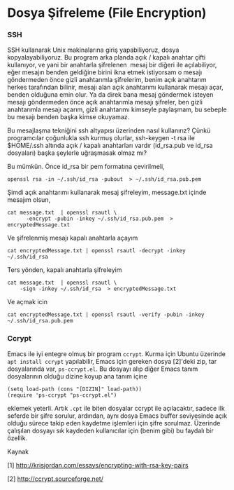 # Dosya Şifreleme (File Encryption)

### SSH 

SSH kullanarak Unix makinalarına giriş yapabiliyoruz, dosya
kopyalayabiliyoruz. Bu program arka planda açık / kapalı anahtar çifti
kullanıyor, ve yani bir anahtarla şifrelenen  mesaj bir diğeri ile
açılabiliyor, eğer mesajın benden geldiğine birini ikna etmek
istiyorsam o mesajı göndermeden önce gizli anahtarımla şifrelerim,
benim açık anahtarım herkes tarafından bilinir, mesajı alan açık
anahtarımı kullanarak mesajı açar, benden olduğuna emin olur. Ya da
direk bana mesaj göndermek isteyen mesajı göndermeden önce açık
anahtarımla mesajı şifreler, ben gizli anahtarımla mesajı açarım,
gizli anahtarımı kimseyle paylaşmam, bu sebeple bu mesajı benden başka
kimse okuyamaz.

Bu mesajlaşma tekniğini ssh altyapısı üzerinden nasıl kullanırız?
Çünkü programcılar çoğunlukla ssh kurmuş olurlar, ssh-keygen -t rsa
ile $HOME/.ssh altında açık / kapalı anahtarları vardır (id_rsa.pub ve
id_rsa dosyaları) başka şeylerle uğraşmasak olmaz mı?

Bu mümkün. Önce id_rsa bir pem formatına çevirilmeli,

```
openssl rsa -in ~/.ssh/id_rsa -pubout  > ~/.ssh/id_rsa.pub.pem
```

Şimdi açık anahtarımı kullanarak mesaj şifreleyim, message.txt içinde
mesajım olsun,

```
cat message.txt  | openssl rsautl \
      -encrypt -pubin -inkey ~/.ssh/id_rsa.pub.pem  > encryptedMessage.txt
```

Ve şifrelenmiş mesajı kapalı anahtarla açayım

```
cat encryptedMessage.txt | openssl rsautl -decrypt -inkey ~/.ssh/id_rsa
```

Ters yönden, kapalı anahtarla şifreleyim

```
cat message.txt  | openssl rsautl \
    -sign -inkey ~/.ssh/id_rsa  > encryptedMessage.txt
```

Ve açmak icin

```
cat encryptedMessage.txt | openssl rsautl -verify -pubin -inkey ~/.ssh/id_rsa.pub.pem
```

### Ccrypt

Emacs ile iyi entegre olmuş bir program `ccrypt`. Kurma için Ubuntu
üzerinde `apt install ccrypt` yapılabilir, Emacs için gereken dosya
[2]'deki zip, tar dosyalarında var, `ps-ccrypt.el`. Bu dosyayı alıp
diğer Emacs tanım dosyalarının olduğu dizine koyup ana tanım içine

```
(setq load-path (cons "[DIZIN]" load-path))
(require 'ps-ccrypt "ps-ccrypt.el")
```

eklemek yeterli. Artık `.cpt` ile biten dosyalar ccrypt ile
açılacaktır, sadece ilk seferde bir şifre sorulur, ardından, aynı
dosya Emacs buffer seviyesinde açık olduğu sürece takip eden kaydetme
işlemleri için şifre sorulmaz. Üzerinde çalışılan dosyayı sık kaydeden
kullanıcılar için (benim gibi) bu faydalı bir özellik.

Kaynak

[1] http://krisjordan.com/essays/encrypting-with-rsa-key-pairs

[2] http://ccrypt.sourceforge.net/

